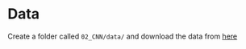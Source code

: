 # Data
Create a folder called `02_CNN/data/` and
download the data from 
[here](https://drive.google.com/drive/folders/1wgq3m1VhdlzkLeuVHTN1fJj5lY8Gw-Mm?usp=sharing)